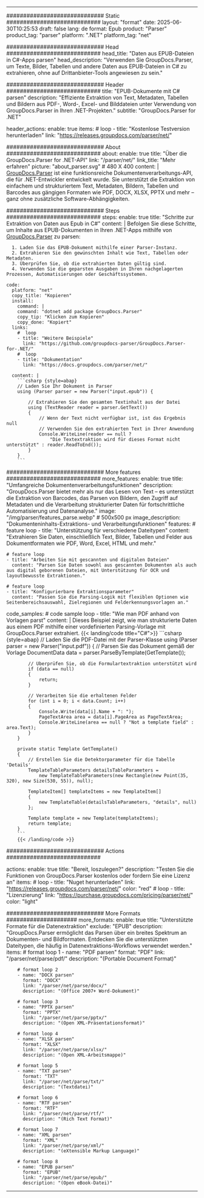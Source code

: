 


---
############################# Static ############################
layout: "format"
date:  2025-06-30T10:25:53
draft: false
lang: de
format: Epub
product: "Parser"
product_tag: "parser"
platform: ".NET"
platform_tag: "net"

############################# Head ############################
head_title: "Daten aus EPUB-Dateien in C#-Apps parsen"
head_description: "Verwenden Sie GroupDocs.Parser, um Texte, Bilder, Tabellen und andere Daten aus EPUB-Dateien in C# zu extrahieren, ohne auf Drittanbieter-Tools angewiesen zu sein."

############################# Header ############################
title: "EPUB-Dokumente mit C# parsen" 
description: "Effiziente Extraktion von Text, Metadaten, Tabellen und Bildern aus PDF-, Word-, Excel- und Bilddateien unter Verwendung von GroupDocs.Parser in Ihren .NET-Projekten."
subtitle: "GroupDocs.Parser for .NET" 

header_actions:
  enable: true
  items:
    #  loop
    - title: "Kostenlose Testversion herunterladen"
      link: "https://releases.groupdocs.com/parser/net/"
      
############################# About ############################
about:
    enable: true
    title: "Über die GroupDocs.Parser for .NET-API"
    link: "/parser/net/"
    link_title: "Mehr erfahren"
    picture: "about_parser.svg" # 480 X 400
    content: |
       [GroupDocs.Parser](/parser/net/) ist eine funktionsreiche Dokumentenverarbeitungs-API, die für .NET-Entwickler entwickelt wurde. Sie unterstützt die Extraktion von einfachem und strukturiertem Text, Metadaten, Bildern, Tabellen und Barcodes aus gängigen Formaten wie PDF, DOCX, XLSX, PPTX und mehr – ganz ohne zusätzliche Software-Abhängigkeiten.

############################# Steps ############################
steps:
    enable: true
    title: "Schritte zur Extraktion von Daten aus Epub in C#"
    content: |
      Befolgen Sie diese Schritte, um Inhalte aus EPUB-Dokumenten in Ihren .NET-Apps mithilfe von [GroupDocs.Parser](/parser/net/) zu parsen:
      
      1. Laden Sie das EPUB-Dokument mithilfe einer Parser-Instanz.
      2. Extrahieren Sie den gewünschten Inhalt wie Text, Tabellen oder Metadaten.
      3. Überprüfen Sie, ob die extrahierten Daten gültig sind.
      4. Verwenden Sie die geparsten Ausgaben in Ihren nachgelagerten Prozessen, Automatisierungen oder Geschäftssystemen.
   
    code:
      platform: "net"
      copy_title: "Kopieren"
      install:
        command: |
        command: "dotnet add package GroupDocs.Parser"
        copy_tip: "Klicken zum Kopieren"
        copy_done: "Kopiert"
      links:
        #  loop
        - title: "Weitere Beispiele"
          link: "https://github.com/groupdocs-parser/GroupDocs.Parser-for-.NET/"
        #  loop
        - title: "Dokumentation"
          link: "https://docs.groupdocs.com/parser/net/"
          
      content: |
        ```csharp {style=abap}
        // Laden Sie Ihr Dokument in Parser
        using (Parser parser = new Parser("input.epub")) {

            // Extrahieren Sie den gesamten Textinhalt aus der Datei
            using (TextReader reader = parser.GetText()) 
            {
                // Wenn der Text nicht verfügbar ist, ist das Ergebnis null
                // Verwenden Sie den extrahierten Text in Ihrer Anwendung
                Console.WriteLine(reader == null ? 
                    "Die Textextraktion wird für dieses Format nicht unterstützt" : reader.ReadToEnd());
            }
        }
        ```  

############################# More features ############################
more_features:
  enable: true
  title: "Umfangreiche Dokumentenverarbeitungsfunktionen"
  description: "GroupDocs.Parser bietet mehr als nur das Lesen von Text – es unterstützt die Extraktion von Barcodes, das Parsen von Bildern, den Zugriff auf Metadaten und die Verarbeitung strukturierter Daten für fortschrittliche Automatisierung und Datenanalyse."
  image: "/img/parser/features_parse.webp" # 500x500 px
  image_description: "Dokumenteninhalts-Extraktions- und Verarbeitungsfunktionen"
  features:
    # feature loop
    - title: "Unterstützung für verschiedene Dateitypen"
      content: "Extrahieren Sie Daten, einschließlich Text, Bilder, Tabellen und Felder aus Dokumentformaten wie PDF, Word, Excel, HTML und mehr."

    # feature loop
    - title: "Arbeiten Sie mit gescannten und digitalen Dateien"
      content: "Parsen Sie Daten sowohl aus gescannten Dokumenten als auch aus digital geborenen Dateien, mit Unterstützung für OCR und layoutbewusste Extraktionen."

    # feature loop
    - title: "Konfigurierbare Extraktionsparameter"
      content: "Passen Sie die Parsing-Logik mit flexiblen Optionen wie Seitenbereichsauswahl, Zielregionen und Felderkennungsvorlagen an."
      
  code_samples:
    # code sample loop
    - title: "Wie man PDF anhand von Vorlagen parst"
      content: |
        Dieses Beispiel zeigt, wie man strukturierte Daten aus einem PDF mithilfe einer vordefinierten Parsing-Vorlage mit GroupDocs.Parser extrahiert.
        {{< landing/code title="C#">}}
        ```csharp {style=abap}
        //  Laden Sie die PDF-Datei mit der Parser-Klasse
        using (Parser parser = new Parser("input.pdf"))
        {
            // Parsen Sie das Dokument gemäß der Vorlage
            DocumentData data = parser.ParseByTemplate(GetTemplate());

            // Überprüfen Sie, ob die Formulartextraktion unterstützt wird
            if (data == null)
            {
                return;
            }

            // Verarbeiten Sie die erhaltenen Felder
            for (int i = 0; i < data.Count; i++)
            {
                Console.Write(data[i].Name + ": ");
                PageTextArea area = data[i].PageArea as PageTextArea;
                Console.WriteLine(area == null ? "Not a template field" : area.Text);
            }
        }

        private static Template GetTemplate()
        {
            // Erstellen Sie die Detektorparameter für die Tabelle 'Details'
            TemplateTableParameters detailsTableParameters = 
                new TemplateTableParameters(new Rectangle(new Point(35, 320), new Size(530, 55)), null);

            TemplateItem[] templateItems = new TemplateItem[]
            {
                new TemplateTable(detailsTableParameters, "details", null)
            };

            Template template = new Template(templateItems);
            return template;
        }
        ```
        {{< /landing/code >}}


############################# Actions ############################

actions:
  enable: true
  title: "Bereit, loszulegen?"
  description: "Testen Sie die Funktionen von GroupDocs.Parser kostenlos oder fordern Sie eine Lizenz an"
  items:
    #  loop
    - title: "Nuget herunterladen"
      link: "https://releases.groupdocs.com/parser/net/"
      color: "red"
        #  loop
    - title: "Lizenzierung"
      link: "https://purchase.groupdocs.com/pricing/parser/net/"
      color: "light"


############################# More Formats #####################
more_formats:
    enable: true
    title: "Unterstützte Formate für die Datenextraktion"
    exclude: "EPUB"
    description: "GroupDocs.Parser ermöglicht das Parsen über ein breites Spektrum an Dokumenten- und Bildformaten. Entdecken Sie die unterstützten Dateitypen, die häufig in Datenextraktions-Workflows verwendet werden."
    items: 
        # format loop 1
        - name: "PDF parsen"
          format: "PDF"
          link: "/parser/net/parse/pdf/"
          description: "(Portable Document Format)"
          
        # format loop 2
        - name: "DOCX parsen"
          format: "DOCX"
          link: "/parser/net/parse/docx/"
          description: "(Office 2007+ Word-Dokument)"
          
        # format loop 3
        - name: "PPTX parsen"
          format: "PPTX"
          link: "/parser/net/parse/pptx/"
          description: "(Open XML-Präsentationsformat)"
          
        # format loop 4
        - name: "XLSX parsen"
          format: "XLSX"
          link: "/parser/net/parse/xlsx/"
          description: "(Open XML-Arbeitsmappe)"
          
        # format loop 5
        - name: "TXT parsen"
          format: "TXT"
          link: "/parser/net/parse/txt/"
          description: "(Textdatei)"
          
        # format loop 6
        - name: "RTF parsen"
          format: "RTF"
          link: "/parser/net/parse/rtf/"
          description: "(Rich Text Format)"
          
        # format loop 7
        - name: "XML parsen"
          format: "XML"
          link: "/parser/net/parse/xml/"
          description: "(eXtensible Markup Language)"
          
        # format loop 8
        - name: "EPUB parsen"
          format: "EPUB"
          link: "/parser/net/parse/epub/"
          description: "(Open eBook-Datei)"
         
          

---